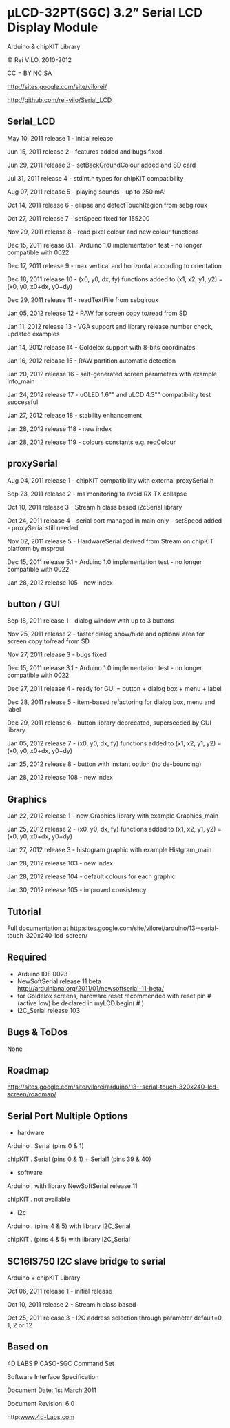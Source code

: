 
# μLCD-32PT(SGC) 3.2” Serial LCD Display Module
Arduino & chipKIT Library

© Rei VILO, 2010-2012

CC = BY NC SA

http://sites.google.com/site/vilorei/

http://github.com/rei-vilo/Serial_LCD


## Serial_LCD

May 10, 2011 release 1 - initial release

Jun 15, 2011 release 2 - features added and bugs fixed

Jun 29, 2011 release 3 - setBackGroundColour added and SD card

Jul 31, 2011 release 4 - stdint.h types for chipKIT compatibility

Aug 07, 2011 release 5 - playing sounds - up to 250 mA!

Oct 14, 2011 release 6 - ellipse and detectTouchRegion from sebgiroux

Oct 27, 2011 release 7 - setSpeed fixed for 155200 

Nov 29, 2011 release 8 - read pixel colour and new colour functions

Dec 15, 2011 release 8.1 - Arduino 1.0 implementation test - no longer compatible with 0022

Dec 17, 2011 release 9 - max vertical and horizontal according to orientation

Dec 18, 2011 release 10 - (x0, y0, dx, fy) functions added to (x1, x2, y1, y2) = (x0, y0, x0+dx, y0+dy)

Dec 29, 2011 release 11 - readTextFile from sebgiroux

Jan 05, 2012 release 12 - RAW for screen copy to/read from SD

Jan 11, 2012 release 13 - VGA support and library release number check, updated examples

Jan 14, 2012 release 14 - Goldelox support with 8-bits coordinates 

Jan 16, 2012 release 15 - RAW partition automatic detection

Jan 20, 2012 release 16 - self-generated screen parameters with example Info_main

Jan 24, 2012 release 17 - uOLED 1.6"" and uLCD 4.3"" compatibility test successful

Jan 27, 2012 release 18 - stability enhancement

Jan 28, 2012 release 118 - new index

Jan 28, 2012 release 119 - colours constants e.g. redColour


## proxySerial

Aug 04, 2011 release 1 - chipKIT compatibility with external proxySerial.h

Sep 23, 2011 release 2 - ms monitoring to avoid RX TX collapse

Oct 10, 2011 release 3 - Stream.h class based i2cSerial library

Oct 24, 2011 release 4 - serial port managed in main only - setSpeed added - proxySerial still needed

Nov 02, 2011 release 5 - HardwareSerial derived from Stream on chipKIT platform by msproul

Dec 15, 2011 release 5.1 - Arduino 1.0 implementation test - no longer compatible with 0022

Jan 28, 2012 release 105 - new index



## button / GUI

Sep 18, 2011 release 1 - dialog window with up to 3 buttons

Nov 25, 2011 release 2 - faster dialog show/hide and optional area for screen copy to/read from SD

Nov 27, 2011 release 3 - bugs fixed

Dec 15, 2011 release 3.1 - Arduino 1.0 implementation test - no longer compatible with 0022

Dec 27, 2011 release 4 - ready for GUI = button + dialog box + menu + label

Dec 28, 2011 release 5 - item-based refactoring for dialog box, menu and label

Dec 29, 2011 release 6 - button library deprecated, superseeded by GUI library

Jan 05, 2012 release 7 - (x0, y0, dx, fy) functions added to (x1, x2, y1, y2) = (x0, y0, x0+dx, y0+dy)

Jan 25, 2012 release 8 - button with instant option (no de-bouncing)

Jan 28, 2012 release 108 - new index


## Graphics

Jan 22, 2012 release 1 - new Graphics library with example Graphics_main

Jan 25, 2012 release 2 - (x0, y0, dx, fy) functions added to (x1, x2, y1, y2) = (x0, y0, x0+dx, y0+dy)

Jan 27, 2012 release 3 - histogram graphic with example Histgram_main

Jan 28, 2012 release 103 - new index

Jan 28, 2012 release 104 - default colours for each graphic

Jan 30, 2012 release 105 - improved consistency


## Tutorial

Full documentation at
http:sites.google.com/site/vilorei/arduino/13--serial-touch-320x240-lcd-screen/


## Required

* Arduino IDE 0023
* NewSoftSerial release 11 beta
http://arduiniana.org/2011/01/newsoftserial-11-beta/
* for Goldelox screens, hardware reset recommended with reset pin # (active low) be declared in myLCD.begin( # )
* I2C_Serial release 103

## Bugs & ToDos

None


## Roadmap

http://sites.google.com/site/vilorei/arduino/13--serial-touch-320x240-lcd-screen/roadmap/


## Serial Port Multiple Options

* hardware

Arduino . Serial (pins 0 & 1)

chipKIT . Serial (pins 0 & 1) + Serial1 (pins 39 & 40)

* software 

Arduino . with library NewSoftSerial release 11

chipKIT . not available

* i2c

Arduino . (pins 4 & 5) with library I2C_Serial

chipKIT . (pins 4 & 5) with library I2C_Serial


## SC16IS750 I2C slave bridge to serial

Arduino + chipKIT Library

Oct 06, 2011 release 1 - initial release

Oct 10, 2011 release 2 - Stream.h class based

Oct 25, 2011 release 3 - I2C address selection through parameter default=0, 1, 2 or 12


## Based on

4D LABS PICASO-SGC Command Set

Software Interface Specification

Document Date: 1st March 2011     

Document Revision: 6.0

http:www.4d-Labs.com

